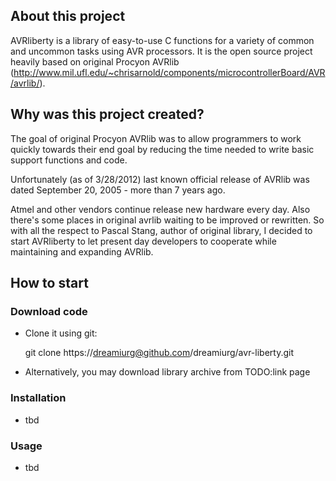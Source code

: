 ## About this project

AVRliberty is a library of easy-to-use C functions for a variety of common and uncommon tasks using AVR processors. It is the open source project heavily based on original Procyon AVRlib (http://www.mil.ufl.edu/~chrisarnold/components/microcontrollerBoard/AVR/avrlib/).

## Why was this project created?

The goal of original Procyon AVRlib was to allow programmers to work quickly towards their end goal by reducing the time needed to write basic support functions and code.

Unfortunately (as of 3/28/2012) last known official release of AVRlib was dated September 20, 2005 - more than 7 years ago.

Atmel and other vendors continue release new hardware every day. Also there's some places in original avrlib waiting to be improved or rewritten. So with all the respect to Pascal Stang, author of original library, I decided to start AVRliberty to let present day developers to cooperate while maintaining and expanding AVRlib.

## How to start
### Download code

* Clone it using git:

    git clone https://dreamiurg@github.com/dreamiurg/avr-liberty.git

* Alternatively, you may download library archive from TODO:link page

### Installation
* tbd

### Usage
* tbd
